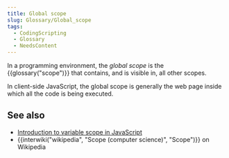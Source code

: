 ```yaml
---
title: Global scope
slug: Glossary/Global_scope
tags:
  - CodingScripting
  - Glossary
  - NeedsContent
---
```

In a programming environment, the _global scope_ is the {{glossary("scope")}} that contains, and is visible in, all other scopes.

In client-side JavaScript, the global scope is generally the web page inside which all the code is being executed.

## See also

- [Introduction to variable scope in JavaScript](/en-US/docs/Web/JavaScript/Guide/Grammar_and_types#variable_scope)
- {{interwiki("wikipedia", "Scope (computer science)", "Scope")}} on Wikipedia
